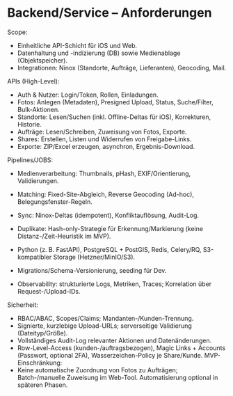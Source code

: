 # Backend/Service – Anforderungen

Scope:
- Einheitliche API-Schicht für iOS und Web.
- Datenhaltung und -indizierung (DB) sowie Medienablage (Objektspeicher).
- Integrationen: Ninox (Standorte, Aufträge, Lieferanten), Geocoding, Mail.

APIs (High-Level):
- Auth & Nutzer: Login/Token, Rollen, Einladungen.
- Fotos: Anlegen (Metadaten), Presigned Upload, Status, Suche/Filter, Bulk-Aktionen.
- Standorte: Lesen/Suchen (inkl. Offline-Deltas für iOS), Korrekturen, Historie.
- Aufträge: Lesen/Schreiben, Zuweisung von Fotos, Exporte.
- Shares: Erstellen, Listen und Widerrufen von Freigabe-Links.
- Exporte: ZIP/Excel erzeugen, asynchron, Ergebnis-Download.

Pipelines/JOBS:
- Medienverarbeitung: Thumbnails, pHash, EXIF/Orientierung, Validierungen.
- Matching: Fixed-Site-Abgleich, Reverse Geocoding (Ad-hoc), Belegungsfenster-Regeln.
- Sync: Ninox-Deltas (idempotent), Konfliktauflösung, Audit-Log.
 - Duplikate: Hash-only-Strategie für Erkennung/Markierung (keine Distanz-/Zeit-Heuristik im MVP).

- Python (z. B. FastAPI), PostgreSQL + PostGIS, Redis, Celery/RQ, S3-kompatibler Storage (Hetzner/MinIO/S3).
- Migrations/Schema-Versionierung, seeding für Dev.
- Observability: strukturierte Logs, Metriken, Traces; Korrelation über Request-/Upload-IDs.

Sicherheit:
- RBAC/ABAC, Scopes/Claims; Mandanten-/Kunden-Trennung.
- Signierte, kurzlebige Upload-URLs; serverseitige Validierung (Dateityp/Größe).
- Vollständiges Audit-Log relevanter Aktionen und Datenänderungen.
 - Row-Level-Access (kunden-/auftragsbezogen), Magic Links + Accounts (Passwort, optional 2FA), Wasserzeichen-Policy je Share/Kunde.
MVP-Einschränkung:
- Keine automatische Zuordnung von Fotos zu Aufträgen; Batch-/manuelle Zuweisung im Web-Tool. Automatisierung optional in späteren Phasen.
